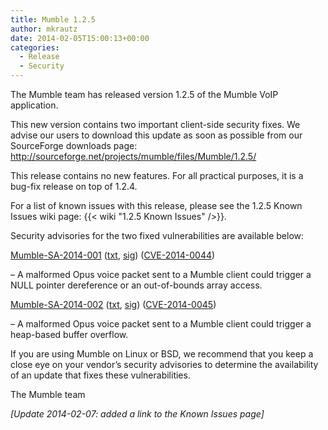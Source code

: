 ```yaml
---
title: Mumble 1.2.5
author: mkrautz
date: 2014-02-05T15:00:13+00:00
categories:
  - Release
  - Security
---
```


The Mumble team has released version 1.2.5 of the Mumble VoIP application.

This new version contains two important client-side security fixes. We advise our users to download this update as soon
as possible from our SourceForge downloads page: <http://sourceforge.net/projects/mumble/files/Mumble/1.2.5/>

This release contains no new features. For all practical purposes, it is a bug-fix release on top of 1.2.4.

<!--more-->

For a list of known issues with this release, please see the 1.2.5 Known Issues wiki page:
{{< wiki "1.2.5 Known Issues" />}}.

Security advisories for the two fixed vulnerabilities are available below:

[Mumble-SA-2014-001](/security/mumble-sa-2014-001) ([txt](/security/Mumble-SA-2014-001.txt),
[sig](/security/Mumble-SA-2014-001.sig)) ([CVE-2014-0044][4])

&#8211; A malformed Opus voice packet sent to a Mumble client could trigger a NULL pointer dereference or an
out-of-bounds array access.

[Mumble-SA-2014-002](/security/mumble-sa-2014-002) ([txt](/security/Mumble-SA-2014-002.txt),
[sig](/security/Mumble-SA-2014-001.sig)) ([CVE-2014-0045][7])

&#8211; A malformed Opus voice packet sent to a Mumble client could trigger a heap-based buffer overflow.

If you are using Mumble on Linux or BSD, we recommend that you keep a close eye on your vendor&#8217;s security
advisories to determine the availability of an update that fixes these vulnerabilities.

The Mumble team

_[Update 2014-02-07: added a link to the Known Issues page]_

[2]: https://www.mumble.info/security/Mumble-SA-2014-001.txt
[3]: https://www.mumble.info/security/Mumble-SA-2014-001.txt.sig
[4]: https://cve.mitre.org/cgi-bin/cvename.cgi?name=CVE-2014-0044
[5]: https://www.mumble.info/security/Mumble-SA-2014-002.txt
[6]: https://www.mumble.info/security/Mumble-SA-2014-002.txt.sig
[7]: https://cve.mitre.org/cgi-bin/cvename.cgi?name=CVE-2014-0045

